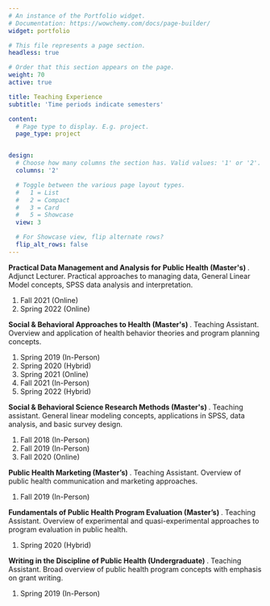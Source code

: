 ```yaml
---
# An instance of the Portfolio widget.
# Documentation: https://wowchemy.com/docs/page-builder/
widget: portfolio

# This file represents a page section.
headless: true

# Order that this section appears on the page.
weight: 70
active: true

title: Teaching Experience
subtitle: 'Time periods indicate semesters'

content:
  # Page type to display. E.g. project.
  page_type: project


design:
  # Choose how many columns the section has. Valid values: '1' or '2'.
  columns: '2'

  # Toggle between the various page layout types.
  #   1 = List
  #   2 = Compact
  #   3 = Card
  #   5 = Showcase
  view: 3

  # For Showcase view, flip alternate rows?
  flip_alt_rows: false
---
```

<b> Practical Data Management and Analysis for Public Health (Master's) </b>. Adjunct Lecturer. Practical approaches to managing data, General Linear Model concepts, SPSS data analysis and interpretation.

<ol>
  <li> Fall 2021 (Online) </li>
  <li> Spring 2022 (Online) </li>
</ol>

<b> Social & Behavioral Approaches to Health (Master's) </b>. Teaching Assistant. Overview and application of health behavior theories and program planning concepts.

<ol>
  <li> Spring 2019 (In-Person) </li>
  <li> Spring 2020 (Hybrid) </li>
  <li> Spring 2021 (Online) </li>
  <li> Fall 2021 (In-Person) </li>
  <li> Spring 2022 (Hybrid) </li>
</ol>

<b> Social & Behavioral Science Research Methods (Master's) </b>. Teaching assistant. General linear modeling concepts, applications in SPSS, 
data analysis, and basic survey design.

<ol>
  <li> Fall 2018 (In-Person) </li>
  <li> Fall 2019 (In-Person) </li>
  <li> Fall 2020 (Online) </li>
</ol>

<b> Public Health Marketing (Master’s) </b>. Teaching Assistant. Overview of public health communication and marketing approaches.

<ol>
  <li> Fall 2019 (In-Person) </li>
</ol>

<b> Fundamentals of Public Health Program Evaluation (Master’s) </b>. Teaching Assistant. Overview of experimental and quasi-experimental
approaches to program evaluation in public health.

<ol>
  <li> Spring 2020 (Hybrid) </li>
</ol>

<b> Writing in the Discipline of Public Health (Undergraduate) </b>. Teaching Assistant. Broad overview of public health program concepts with
emphasis on grant writing.

<ol>
  <li> Spring 2019 (In-Person) </li>
</ol>






